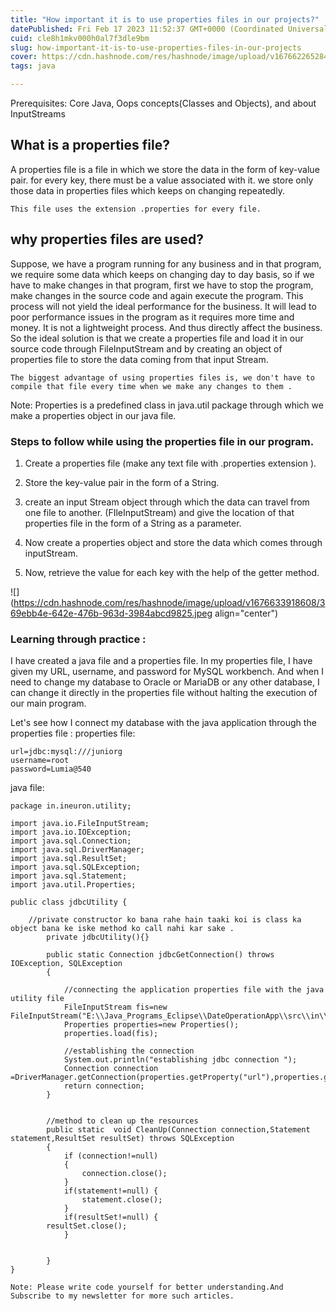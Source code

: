 ```yaml
---
title: "How important it is to use properties files in our projects?"
datePublished: Fri Feb 17 2023 11:52:37 GMT+0000 (Coordinated Universal Time)
cuid: cle8h1mkv000h0al7f3dle9bm
slug: how-important-it-is-to-use-properties-files-in-our-projects
cover: https://cdn.hashnode.com/res/hashnode/image/upload/v1676622652847/e85df1bf-9ced-4797-af01-1c339458c869.png
tags: java

---
```


Prerequisites: Core Java, Oops concepts(Classes and Objects), and about InputStreams
## What is a properties file?

A properties file is a file in which we store the data in the form of key-value pair. for every key, there must be a value associated with it. we store only those data in properties files which keeps on changing repeatedly.

`This file uses the extension .properties for every file.`
 ## why properties files are used? 
Suppose, we have a program running for any business and in that program, we require some data which keeps on changing day to day basis, so if we have to make changes in that program, first we have to stop the program, make changes in the source code and again execute the program. This process will not yield the ideal performance for the business. It will lead to poor performance issues in the program as it requires more time and money. It is not a lightweight process. And thus directly affect the business. So the ideal solution is that we create a properties file and load it in our source code through FileInputStream and by creating an object of properties file to store the data coming from that input Stream.

`The biggest advantage of using properties files is, we don't have to compile that file every time when we make any changes to them .`

Note: Properties is a predefined class in java.util package through which we make a properties object in our java file.

### Steps to follow while using the properties file in our program.

1. Create a properties file (make any text file with .properties extension ).
    
2. Store the key-value pair in the form of a String.
    
3. create an input Stream object through which the data can travel from one file to another. (FIleInputStream) and give the location of that properties file in the form of a String as a parameter.
    
4. Now create a properties object and store the data which comes through inputStream.
    
5. Now, retrieve the value for each key with the help of the getter method.
    

![](https://cdn.hashnode.com/res/hashnode/image/upload/v1676633918608/369ebb4e-642e-476b-963d-3984abcd9825.jpeg align="center")

### Learning through practice :

I have created a java file and a properties file. In my properties file, I have given my URL, username, and password for MySQL workbench. And when I need to change my database to  Oracle or MariaDB or any other database, I can change it directly in the properties file without halting the execution of our main program.

Let's see how I connect my database with the java application through the properties file :
properties file:
```
url=jdbc:mysql:///juniorg
username=root
password=Lumia@540
```
java file:


```
package in.ineuron.utility;

import java.io.FileInputStream;
import java.io.IOException;
import java.sql.Connection;
import java.sql.DriverManager;
import java.sql.ResultSet;
import java.sql.SQLException;
import java.sql.Statement;
import java.util.Properties;

public class jdbcUtility {

	//private constructor ko bana rahe hain taaki koi is class ka object bana ke iske method ko call nahi kar sake .
		private jdbcUtility(){}

		public static Connection jdbcGetConnection() throws IOException, SQLException
		{
			
			//connecting the application properties file with the java utility file
			FileInputStream fis=new FileInputStream("E:\\Java_Programs_Eclipse\\DateOperationApp\\src\\in\\ineuron\\properties\\application.properties");
			Properties properties=new Properties();
			properties.load(fis);
			
			//establishing the connection 
			System.out.println("establishing jdbc connection ");
			Connection connection =DriverManager.getConnection(properties.getProperty("url"),properties.getProperty("username"),properties.getProperty("password"));
			return connection;
		}
		
		
		//method to clean up the resources 
		public static  void CleanUp(Connection connection,Statement statement,ResultSet resultSet) throws SQLException
		{
			if (connection!=null) 
			{
				connection.close();
			}
			if(statement!=null) {
				statement.close();
			}
			if(resultSet!=null) {
		resultSet.close();
			}
			
			
		}
}

```
`Note: Please write code yourself for better understanding.And Subscribe to my newsletter for more such articles.`